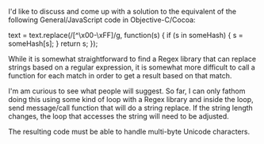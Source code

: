 I'd like to discuss and come up with a solution to the equivalent of the following General/JavaScript code in Objective-C/Cocoa:

text = text.replace(/[^\x00-\xFF]/g,  function(s) {
			if (s in someHash) { s = someHash[s]; }
			return s;
			});

While it is somewhat straightforward to find a Regex library that can replace strings based on a regular expression, it is somewhat more difficult to call a function for each match in order to get a result based on that match.

I'm am curious to see what people will suggest. So far, I can only fathom doing this using some kind of loop with a Regex library and inside the loop, send message/call function that will do a string replace. If the string length changes, the loop that accesses the string will need to be adjusted.

The resulting code must be able to handle multi-byte Unicode characters.